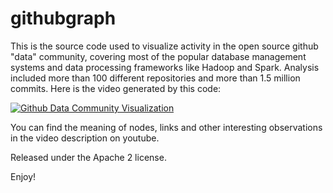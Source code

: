 # githubgraph

This is the source code used to visualize activity in the open source github "data" community, covering most of the popular database management systems and data processing frameworks like Hadoop and Spark. Analysis included more than 100 different repositories and more than 1.5 million commits. Here is the video generated by this code:

[![Github Data Community Visualization](http://img.youtube.com/vi/QAvE0bplL_Y/0.jpg)](http://www.youtube.com/watch?v=QAvE0bplL_Y "Github Data Community Visualization")

You can find the meaning of nodes, links and other interesting observations in the video description on youtube.

Released under the Apache 2 license.

Enjoy!
